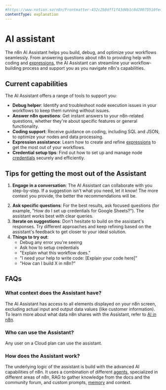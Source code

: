 ```yaml
---
#https://www.notion.so/n8n/Frontmatter-432c2b8dff1f43d4b1c8d20075510fe4
contentType: explanation
---
```


# AI assistant

The n8n AI Assistant helps you build, debug, and optimize your workflows seamlessly. From answering questions about n8n to providing help with coding and [expressions](/glossary.md#expression-n8n), the AI Assistant can streamline your workflow-building process and support you as you navigate n8n's capabilities.

## Current capabilities

The AI Assistant offers a range of tools to support you:

- **Debug helper**: Identify and troubleshoot node execution issues in your workflows to keep them running without issues.
- **Answer n8n questions**: Get instant answers to your n8n-related questions, whether they're about specific features or general functionality.
- **Coding support**: Receive guidance on coding, including SQL and JSON, to optimize your nodes and data processing.
- **Expression assistance**: Learn how to create and refine [expressions](/code/expressions.md) to get the most out of your workflows.
- **Credential setup tips**: Find out how to set up and manage node [credentials](/integrations/builtin/credentials/overview.md) securely and efficiently.

## Tips for getting the most out of the Assistant

1. **Engage in a conversation**: The AI Assistant can collaborate with you step-by-step. If a suggestion isn't what you need, let it know! The more context you provide, the better the recommendations will be.
<!-- vale from-microsoft.FirstPerson = NO -->
2. **Ask specific questions**: For the best results, ask focused questions (for example, "How do I set up credentials for Google Sheets?"). The assistant works best with clear queries.
3. **Iterate on suggestions**: Don't hesitate to build on the assistant's responses. Try different approaches and keep refining based on the assistant's feedback to get closer to your ideal solution.
4. **Things to try out**:
    - Debug any error you're seeing
    - Ask how to setup credentials
    - "Explain what this workflow does."
    - "I need your help to write code: [Explain your code here]"
    - "How can I build X in n8n?"
<!-- vale from-microsoft.FirstPerson = YES -->

## FAQs

<!-- vale from-microsoft.HeadingPunctuation = NO -->
### What context does the Assistant have?

The AI Assistant has access to all elements displayed on your n8n screen, excluding actual input and output data values (like customer information). To learn more about what data n8n shares with the Assistant, refer to [AI in n8n](/privacy-security/privacy.md#ai-in-n8n).

<!-- vale from-microsoft.FirstPerson = NO -->
### Who can use the Assistant?
<!-- vale from-microsoft.FirstPerson = YES -->

Any user on a Cloud plan can use the assistant.

### How does the Assistant work?

The underlying logic of the assistant is build with the advanced AI capabilities of n8n. It uses a combination of different [agents](/glossary.md#ai-agent), specialized in different areas of n8n, RAG to gather knowledge from the docs and the community forum, and custom prompts, [memory](/glossary.md#ai-memory) and context.
<!-- vale from-microsoft.HeadingPunctuation = YES -->

